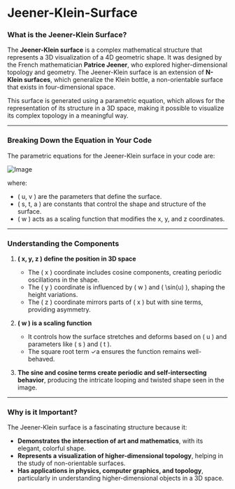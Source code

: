 # Jeener-Klein-Surface

### **What is the Jeener-Klein Surface?**  
The **Jeener-Klein surface** is a complex mathematical structure that represents a 3D visualization of a 4D geometric shape. It was designed by the French mathematician **Patrice Jeener**, who explored higher-dimensional topology and geometry. The Jeener-Klein surface is an extension of **N-Klein surfaces**, which generalize the Klein bottle, a non-orientable surface that exists in four-dimensional space.

This surface is generated using a parametric equation, which allows for the representation of its structure in a 3D space, making it possible to visualize its complex topology in a meaningful way.

---

### **Breaking Down the Equation in Your Code**
The parametric equations for the Jeener-Klein surface in your code are:

![Image](https://github.com/user-attachments/assets/6ca6bf64-3d4b-407e-8f37-729063267a57)

where:  
- \( u, v \) are the parameters that define the surface.
- \( s, t, a \) are constants that control the shape and structure of the surface.
- \( w \) acts as a scaling function that modifies the x, y, and z coordinates.

---

### **Understanding the Components**
1. **\( x, y, z \) define the position in 3D space**  
   - The \( x \) coordinate includes cosine components, creating periodic oscillations in the shape.
   - The \( y \) coordinate is influenced by \( w \) and \( \sin(u) \), shaping the height variations.
   - The \( z \) coordinate mirrors parts of \( x \) but with sine terms, providing asymmetry.

2. **\( w \) is a scaling function**  
   - It controls how the surface stretches and deforms based on \( u \) and parameters like \( s \) and \( t \).
   - The square root term ✓a ensures the function remains well-behaved.

3. **The sine and cosine terms create periodic and self-intersecting behavior**, producing the intricate looping and twisted shape seen in the image.

---

### **Why is it Important?**
The Jeener-Klein surface is a fascinating structure because it:
- **Demonstrates the intersection of art and mathematics**, with its elegant, colorful shape.
- **Represents a visualization of higher-dimensional topology**, helping in the study of non-orientable surfaces.
- **Has applications in physics, computer graphics, and topology**, particularly in understanding higher-dimensional objects in a 3D space.
